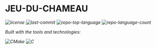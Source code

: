 <div id="top">

<!-- HEADER STYLE: MODERN -->
<div align="left" style="position: relative; width: 100%; height: 100%; ">



# JEU-DU-CHAMEAU

<em><em>

<!-- BADGES -->
<img src="https://img.shields.io/github/license/LTherage/Jeu-du-chameau?style=for-the-badge&logo=opensourceinitiative&logoColor=white&color=FF8C00" alt="license">
<img src="https://img.shields.io/github/last-commit/LTherage/Jeu-du-chameau?style=for-the-badge&logo=git&logoColor=white&color=FF8C00" alt="last-commit">
<img src="https://img.shields.io/github/languages/top/LTherage/Jeu-du-chameau?style=for-the-badge&color=FF8C00" alt="repo-top-language">
<img src="https://img.shields.io/github/languages/count/LTherage/Jeu-du-chameau?style=for-the-badge&color=FF8C00" alt="repo-language-count">

<em>Built with the tools and technologies:</em>

<img src="https://img.shields.io/badge/CMake-064F8C.svg?style=for-the-badge&logo=CMake&logoColor=white" alt="CMake">
<img src="https://img.shields.io/badge/C-A8B9CC.svg?style=for-the-badge&logo=C&logoColor=black" alt="C">

</div>
</div>
<br clear="right">

---

## 📖 Table of Contents

- [📖 Table of Contents](#-table-of-contents)
- [🎉 Overview](#-overview)
- [🦄 Features](#-features)
- [🎨 Project Structure](#-project-structure)
    - [📚 Project Index](#-project-index)
- [🚀 Getting Started](#-getting-started)
    - [📝 Prerequisites](#-prerequisites)
    - [🛠️ Installation](#-installation)
    - [🤖 Usage](#-usage)
    - [🧪 Testing](#-testing)
- [✨ Roadmap](#-roadmap)
- [🤗 Contributing](#-contributing)
- [📃 License](#-license)
  

---

## 🎉 Overview



---

## 🦄 Features

<code>❯ REPLACE-ME</code>

---

## 🎨 Project Structure

```sh
└── Jeu-du-chameau/
    ├── CMakeLists.txt
    ├── HelloWorld.c
    ├── README.md
    └── main.cpp
```

### 📚 Project Index

<details open>
	<summary><b><code>JEU-DU-CHAMEAU/</code></b></summary>
	<!-- __root__ Submodule -->
	<details>
		<summary><b>__root__</b></summary>
		<blockquote>
			<div class='directory-path' style='padding: 8px 0; color: #666;'>
				<code><b>⦿ __root__</b></code>
			<table style='width: 100%; border-collapse: collapse;'>
			<thead>
				<tr style='background-color: #f8f9fa;'>
					<th style='width: 30%; text-align: left; padding: 8px;'>File Name</th>
					<th style='text-align: left; padding: 8px;'>Summary</th>
				</tr>
			</thead>
				<tr style='border-bottom: 1px solid #eee;'>
					<td style='padding: 8px;'><b><a href='https://github.com/LTherage/Jeu-du-chameau/blob/master/CMakeLists.txt'>CMakeLists.txt</a></b></td>
					<td style='padding: 8px;'>Code>❯ REPLACE-ME</code></td>
				</tr>
				<tr style='border-bottom: 1px solid #eee;'>
					<td style='padding: 8px;'><b><a href='https://github.com/LTherage/Jeu-du-chameau/blob/master/main.cpp'>main.cpp</a></b></td>
					<td style='padding: 8px;'>Code>❯ REPLACE-ME</code></td>
				</tr>
				<tr style='border-bottom: 1px solid #eee;'>
					<td style='padding: 8px;'><b><a href='https://github.com/LTherage/Jeu-du-chameau/blob/master/HelloWorld.c'>HelloWorld.c</a></b></td>
					<td style='padding: 8px;'>Code>❯ REPLACE-ME</code></td>
				</tr>
			</table>
		</blockquote>
	</details>
</details>

---

## 🚀 Getting Started

### 📝 Prerequisites

This project requires the following dependencies:

- **Programming Language:** CPP
- **Package Manager:** Cmake

### 🛠️ Installation

Build Jeu-du-chameau from the source and intsall dependencies:

1. **Clone the repository:**

    ```sh
    ❯ git clone https://github.com/LTherage/Jeu-du-chameau
    ```

2. **Navigate to the project directory:**

    ```sh
    ❯ cd Jeu-du-chameau
    ```

3. **Install the dependencies:**

<!-- SHIELDS BADGE CURRENTLY DISABLED -->
	<!-- [![cmake][cmake-shield]][cmake-link] -->
	<!-- REFERENCE LINKS -->
	<!-- [cmake-shield]: https://img.shields.io/badge/C++-00599C.svg?style={badge_style}&logo=c%2B%2B&logoColor=white -->
	<!-- [cmake-link]: https://isocpp.org/ -->

	**Using [cmake](https://isocpp.org/):**

	```sh
	❯ cmake . && make
	```

### 🤖 Usage

Run the project with:

**Using [cmake](https://isocpp.org/):**
```sh
./Jeu-du-chameau
```

### 🧪 Testing

Jeu-du-chameau uses the {__test_framework__} test framework. Run the test suite with:

**Using [cmake](https://isocpp.org/):**
```sh
ctest
```

---

## ✨ Roadmap

- [X] **`Task 1`**: <strike>Implement feature one.</strike>
- [ ] **`Task 2`**: Implement feature two.
- [ ] **`Task 3`**: Implement feature three.

---

## 🤗 Contributing

- **💬 Share your insights, provide feedback, or ask questions.
- **🐛 Submit bugs found or log feature requests for the `Jeu-du-chameau` project.
- **💡 Review open PRs, and submit your own PRs.

<details closed>
<summary>Contributing Guidelines</summary>

1. **Fork the Repository**: Start by forking the project repository to your github account.
2. **Clone Locally**: Clone the forked repository to your local machine using a git client.
   ```sh
   git clone https://github.com/LTherage/Jeu-du-chameau
   ```
3. **Create a New Branch**: Always work on a new branch, giving it a descriptive name.
   ```sh
   git checkout -b new-feature-x
   ```
4. **Make Your Changes**: Develop and test your changes locally.
5. **Commit Your Changes**: Commit with a clear message describing your updates.
   ```sh
   git commit -m 'Implemented new feature x.'
   ```
6. **Push to github**: Push the changes to your forked repository.
   ```sh
   git push origin new-feature-x
   ```
7. **Submit a Pull Request**: Create a PR against the original project repository. Clearly describe the changes and their motivations.
8. **Review**: Once your PR is reviewed and approved, it will be merged into the main branch. Congratulations on your contribution!
</details>

<details closed>
<summary>Contributor Graph</summary>
<br>
<p align="left">
   <a href="https://github.com{/LTherage/Jeu-du-chameau/}graphs/contributors">
      <img src="https://contrib.rocks/image?repo=LTherage/Jeu-du-chameau">
   </a>
</p>
</details>

---

## 📃 License

Jeu-du-chameau is protected under the [LICENSE](https://choosealicense.com/licenses) License. For more details, refer to the [LICENSE](https://choosealicense.com/licenses/) file.

---


<div align="right">

[![][back-to-top]](#top)

</div>


[back-to-top]: https://img.shields.io/badge/-BACK_TO_TOP-151515?style=flat-square


---
